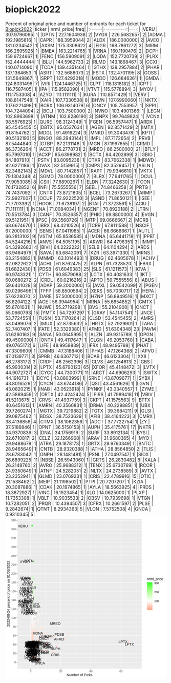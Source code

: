 # biopick2022
Percent of original price and number of entrants for each ticket for [Biopick2022](https://twitter.com/hashtag/Biopick2022)
|ticker |  nrml_price| freq|
|:------|-----------:|----:|
|VERU   | 307.9796095|    1|
|OPTN   | 227.1604938|    2|
|VYGR   | 226.5682657|    2|
|ADMA   | 192.1985816|    1|
|CAPR   | 188.3959044|    2|
|ALDX   | 186.0000000|    2|
|AVEO   | 181.0234542|    1|
|AXSM   | 175.3308622|    4|
|EIGR   | 168.7861272|    3|
|MIRM   | 166.2695925|    1|
|BMEA   | 163.2214765|    1|
|VRNA   | 160.1190476|    2|
|DCPH   | 159.6724667|    1|
|FENC   | 156.5909091|    2|
|LQDA   | 152.7720739|    2|
|PLRX   | 152.4444444|    1|
|BLU    | 144.5962733|    2|
|RLMD   | 143.1868467|    3|
|CCXI   | 140.0714090|    1|
|TCDA   | 139.4351464|    1|
|GTHX   | 138.2957884|    2|
|PHAR   | 137.1364653|    1|
|ASRT   | 132.5688073|    2|
|FSTX   | 132.4701195|    8|
|GOSS   | 131.5649867|    1|
|SRPT   | 127.4292018|    1|
|MODD   | 126.6846361|    1|
|GMDA   | 124.8031496|    7|
|VIRI   | 124.1446725|    1|
|CLPT   | 118.1818182|    3|
|ICPT   | 116.7587405|    1|
|IPA    | 115.8582090|    4|
|VTVT   | 115.5778894|    3|
|MYOV   | 111.1753308|    4|
|AZYO   | 111.1111111|    1|
|KURA   | 110.8571429|    1|
|VERV   | 108.8147548|    1|
|XAIR   | 107.7330508|    8|
|BHVN   | 107.6990060|    1|
|NKTX   | 107.6221498|    1|
|BCRX   | 106.9314079|    6|
|ONCY   | 105.7553957|    1|
|SPPI   | 104.7244094|    2|
|BCLI   | 103.7500000|    2|
|NVNO   | 103.4901366|    1|
|LEGN   | 102.8963698|    1|
|ATNM   | 102.8286190|    3|
|SNPX   |  99.7649824|    1|
|VCNX   |  98.5576923|    1|
|QURE   |  98.3124349|    1|
|FGEN   |  96.5957447|    1|
|ARDX   |  95.4545455|    5|
|DBTX   |  95.0537634|    1|
|AGEN   |  92.8571429|    2|
|IMTX   |  91.8154762|    2|
|MDGL   |  91.4916224|    3|
|MNKD   |  91.3043478|    1|
|KPTI   |  90.5132193|    5|
|BNGO   |  88.2943144|    1|
|IMPL   |  87.7172654|    2|
|PRVB   |  87.5444840|    2|
|GTBP   |  87.2131148|    1|
|IMGN   |  87.1967655|    1|
|CRMD   |  86.3736264|    1|
|ACET   |  86.2778731|    2|
|MREO   |  86.2500000|   21|
|BFLY   |  85.7997010|    1|
|ACXP   |  85.6398982|    1|
|BCTX   |  84.4202899|    3|
|GBIO   |  84.1807910|    1|
|PSTV   |  83.8095238|    1|
|CTXR   |  83.7662338|    1|
|MDWD   |  82.6271186|    1|
|DVAX   |  82.5159915|    1|
|CMPS   |  82.3529457|    1|
|ASLN   |  82.3482143|    2|
|MDVL   |  80.7142857|    1|
|RAPT   |  79.9346610|    1|
|VKTX   |  79.1304348|    4|
|SGMO   |  78.0000000|    7|
|BLRX   |  77.9411765|    1|
|OCUL   |  77.9053085|    8|
|CSII   |  77.6890267|    1|
|ELDN   |  77.3242630|    3|
|TCON   |  76.1732852|    6|
|INFI   |  75.5555556|    7|
|SEEL   |  74.8466258|    3|
|PRTG   |  74.7437092|    7|
|CNTX   |  73.8721805|    1|
|BCEL   |  73.2673267|    1|
|ARMP   |  72.9927007|    1|
|OCUP   |  72.9222520|    3|
|ASND   |  71.8650121|    1|
|ISEE   |  71.7703392|    1|
|HOOK   |  71.6738197|    2|
|BTAI   |  71.3723561|    5|
|ACIU   |  71.1111111|    1|
|NCNA   |  71.0084034|    1|
|NGENF  |  70.8920188|    2|
|LTRN   |  70.5513784|    3|
|CANF   |  70.3526357|    2|
|PHIO   |  69.8800000|    4|
|EVGN   |  69.5121951|    1|
|IPSC   |  69.3568726|    1|
|MTP    |  69.0666667|    2|
|MCRB   |  68.6674670|    1|
|IBRX   |  68.4210526|    4|
|TCRR   |  67.8111588|    1|
|NSCIF  |  67.2000000|    1|
|SENS   |  67.0411985|    1|
|ACER   |  66.6666667|    1|
|AUTL   |  66.2813102|    9|
|VSTM   |  65.8536585|    4|
|MDNA   |  65.6441718|   11|
|PPBT   |  64.5244216|    1|
|ANVS   |  64.5051195|    3|
|ARWR   |  64.4796351|    3|
|IMMP   |  64.3292683|    4|
|BIVI   |  64.2222222|    1|
|SELB   |  64.1104294|    2|
|ARDS   |  63.9484979|    1|
|SAVA   |  63.6842091|    7|
|KZR    |  63.3971330|    1|
|MRNS   |  63.2154882|    1|
|MNMD   |  63.1014493|    1|
|DRUG   |  62.4605678|    1|
|ACHV   |  62.0822622|    1|
|ACHL   |  61.8762475|    2|
|ALPN   |  61.7328520|    1|
|FBRX   |  61.6822430|    1|
|PDSB   |  61.6049383|   25|
|SLS    |  61.1211573|    1|
|IOVA   |  60.9743321|    1|
|CYTH   |  60.8579088|    2|
|LCTX   |  60.4081633|    1|
|IKT    |  60.0680272|    2|
|CRDL   |  60.0216216|    2|
|APTO   |  59.7555556|    8|
|ABUS   |  59.6401028|    8|
|ADAP   |  59.2000000|   15|
|AVXL   |  59.0542099|    2|
|PGEN   |  59.0296496|    1|
|TFFP   |  58.8500564|    2|
|XERS   |  58.7030717|   12|
|HEPA   |  57.6228070|    2|
|DARE   |  57.5000000|    2|
|HZNP   |  56.8949516|    1|
|MXCT   |  56.8204122|    1|
|AGE    |  56.3944954|    1|
|MRNA   |  55.6854852|    1|
|GMTX   |  55.6701031|    1|
|NUWE   |  55.2719298|    1|
|BVS    |  55.2104900|    1|
|ONCT   |  55.0660793|   15|
|YMTX   |  54.7297297|    1|
|GRAY   |  54.1147541|    1|
|JNCE   |  53.7724551|    1|
|FUSN   |  53.7170264|    2|
|CLSD   |  53.4545455|    2|
|AMRS   |  53.0499076|    2|
|IMUX   |  52.8735632|    5|
|HRTX   |  52.7929901|    1|
|TARA   |  52.7407407|    1|
|FATE   |  52.3329380|    1|
|AFMD   |  51.6304348|   23|
|PAVM   |  51.6260163|    9|
|SANA   |  50.0645995|    1|
|ALZN   |  49.9315789|    1|
|OPGN   |  49.4500000|    1|
|ONTX   |  49.4117647|    1|
|CLGN   |  49.2053760|    1|
|CABA   |  49.0765172|    6|
|LIFE   |  48.9959839|    2|
|IFRX   |  48.9495798|    1|
|PHAT   |  47.3309609|    1|
|CMMB   |  47.3188406|    1|
|PHAS   |  47.1264368|    2|
|APVO   |  47.0139771|    3|
|SPRB   |  46.6367713|    1|
|BCAB   |  46.6123304|    1|
|XXII   |  46.2783172|    3|
|CRDF   |  46.2562396|    3|
|CLVS   |  46.1254613|    2|
|GBS    |  45.9930314|    2|
|LPTX   |  45.6790123|   65|
|XFOR   |  45.4148472|    3|
|LVTX   |  44.9072727|    4|
|CYCC   |  44.7300771|   11|
|ARCT   |  44.6906293|    1|
|SWTX   |  44.1916731|    1|
|BCYC   |  43.8803999|    1|
|SRNE   |  43.8709677|    1|
|SYBX   |  43.8016529|    2|
|CYCN   |  43.6744186|    7|
|QSI    |  43.4561626|    1|
|LGVN   |  43.0820215|    1|
|INAB   |  43.0523918|    1|
|PYNKF  |  43.0340557|    1|
|ZYME   |  42.5869459|    2|
|ORTX   |  42.4242424|    5|
|PIRS   |  41.7989418|   11|
|VBIV   |  41.5213675|    2|
|CRVS   |  41.4937759|    3|
|CKPT   |  41.1575563|    9|
|BTTX   |  40.6451613|    1|
|AMRN   |  40.3560831|    1|
|DRMA   |  40.2298851|    1|
|UBX    |  39.7260274|    1|
|MGTX   |  39.7219882|    2|
|TGTX   |  39.3684211|    9|
|GLSI   |  39.0875462|    1|
|BDSX   |  38.7523629|    1|
|AFIB   |  38.4164223|    3|
|CMRX   |  38.4136858|    4|
|CTMX   |  38.1062356|    1|
|ADCT   |  37.7722754|    1|
|ZY     |  37.5186846|    1|
|OPNT   |  36.5150153|    1|
|AUPH   |  35.4175761|   17|
|NKTR   |  34.9370836|    3|
|DNA    |  34.1756919|    2|
|SURF   |  33.8912134|    1|
|BYSI   |  32.6710817|    2|
|CELZ   |  32.1266968|    1|
|ARAV   |  31.9680365|    4|
|MYO    |  29.9488678|    1|
|ATRA   |  29.1878173|    1|
|GRTX   |  28.9760349|    1|
|BNTC   |  28.9465649|    1|
|CNTB   |  28.9320388|    1|
|ATHA   |  28.8564850|    2|
|TLIS   |  28.6783042|    1|
|ONPH   |  28.1481481|    1|
|PSNL   |  27.0497547|    1|
|SIOX   |  26.6899225|   11|
|NBSE   |  26.5943060|    1|
|GRTS   |  26.2830482|    8|
|KALA   |  26.2148760|    2|
|AVRO   |  25.9688312|    1|
|TENX   |  25.6730769|    1|
|RCOR   |  24.9350649|    1|
|ATNF   |  24.5282051|    2|
|NLTX   |  24.2738589|    3|
|AVTX   |  23.2352941|    1|
|GLMD   |  23.0769231|    1|
|CRIS   |  22.4789916|   15|
|OTIC   |  21.1538462|    2|
|MEIP   |  21.1198502|    1|
|PTPI   |  20.7207207|    1|
|KZIA   |  20.3087886|    1|
|CDAK   |  20.1974865|    1|
|AYLA   |  18.5663925|    4|
|PRDS   |  18.3872927|    1|
|VINC   |  16.1923454|    1|
|XLO    |  14.0625000|    1|
|PLXP   |  11.7353308|    1|
|VBLT   |  10.9035533|    2|
|OBSV   |  10.7939698|    1|
|VTGN   |  10.7282051|    2|
|PRQR   |  10.4394507|    3|
|CFRX   |  10.2661597|    2|
|PLSE   |   9.2842674|    1|
|QTNT   |   8.2934363|    5|
|VLON   |   7.5752508|    4|
|GNCA   |   0.9310345|    5|
![retvspicks](biopicks.png?raw=true)

